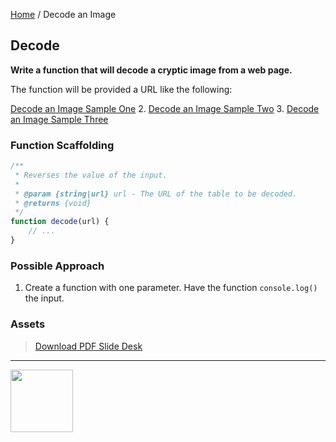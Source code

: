 [Home](/) / Decode an Image

<style>@import url("//readme.codeadam.ca/readme.css");</style>

## Decode

**Write a function that will decode a cryptic image from a web page.**

The function will be provided a URL like the following:

[Decode an Image Sample One](decode-an-image-sample-1)
2. [Decode an Image Sample Two](decode-an-image-sample-2)
3. [Decode an Image Sample Three](decode-an-image-sample-3)

### Function Scaffolding

```javascript
/**
 * Reverses the value of the input.
 *
 * @param {string|url} url - The URL of the table to be decoded.
 * @returns {void} 
 */
function decode(url) {
    // ...
}
```

### Possible Approach

1. Create a function with one parameter. Have the function `console.log()` the input.

### Assets

> [Download PDF Slide Desk](/pdfs/decode.pdf)

---

<a href="https://codeadam.ca">
<img src="https://cdn.codeadam.ca/images@1.0.0/codeadam-logo-coloured-horizontal.png" width="100">
</a>






